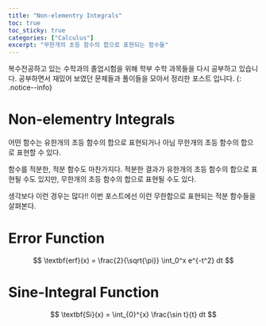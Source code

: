 ```yaml
---
title: "Non-elementry Integrals"
toc: true
toc_sticky: true
categories: ["Calculus"]
excerpt: "무한개의 초등 함수의 합으로 표현되는 함수들"
---
```


복수전공하고 있는 수학과의 졸업시험을 위해 학부 수학 과목들을 다시 공부하고 있습니다. 공부하면서 재밌어 보였던 문제들과 풀이들을 모아서 정리한 포스트 입니다.
{: .notice--info}

# Non-elementry Integrals

어떤 함수는 유한개의 초등 함수의 합으로 표현되거나 아님 무한개의 초등 함수의 합으로 표현할 수 있다.

함수를 적분한, 적분 함수도 마찬가지다. 적분한 결과가 유한개의 초등 함수의 합으로 표현될 수도 있지만, 무한개의 초등 함수의 합으로 표현될 수도 있다.

생각보다 이런 경우는 많다!! 이번 포스트에선 이런 무한합으로 표현되는 적분 함수들을 살펴본다.

# Error Function

$$
\textbf{erf}(x) = \frac{2}{\sqrt{\pi}} \int_0^x e^{-t^2} dt
$$

# Sine-Integral Function

$$
\textbf{Si}(x) = \int_{0}^{x} \frac{\sin t}{t} dt
$$
